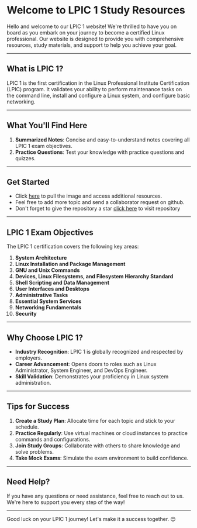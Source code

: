 # **Welcome to LPIC 1 Study Resources**

Hello and welcome to our LPIC 1 website! We're thrilled to have you on board as you embark on your journey to become a certified Linux professional. Our website is designed to provide you with comprehensive resources, study materials, and support to help you achieve your goal.

---

## **What is LPIC 1?**

LPIC 1 is the first certification in the Linux Professional Institute Certification (LPIC) program. It validates your ability to perform maintenance tasks on the command line, install and configure a Linux system, and configure basic networking.

---

## **What You'll Find Here**

1. **Summarized Notes**: Concise and easy-to-understand notes covering all LPIC 1 exam objectives.
2. **Practice Questions**: Test your knowledge with practice questions and quizzes.

---

## **Get Started**

* Click [here](https://github.com/micheal-ndoh?tab=packages) to pull the image and access additional resources.
* Feel free to add more topic and send a collaborator request on github.
* Don't forget to give the repository a star [click here](https://github.com/micheal-ndoh/MK_DOCS) to visit repository

---

## **LPIC 1 Exam Objectives**

The LPIC 1 certification covers the following key areas:

1. **System Architecture**
2. **Linux Installation and Package Management**
3. **GNU and Unix Commands**
4. **Devices, Linux Filesystems, and Filesystem Hierarchy Standard**
5. **Shell Scripting and Data Management**
6. **User Interfaces and Desktops**
7. **Administrative Tasks**
8. **Essential System Services**
9. **Networking Fundamentals**
10. **Security**

---

## **Why Choose LPIC 1?**

- **Industry Recognition**: LPIC 1 is globally recognized and respected by employers.
- **Career Advancement**: Opens doors to roles such as Linux Administrator, System Engineer, and DevOps Engineer.
- **Skill Validation**: Demonstrates your proficiency in Linux system administration.

---

## **Tips for Success**

1. **Create a Study Plan**: Allocate time for each topic and stick to your schedule.
2. **Practice Regularly**: Use virtual machines or cloud instances to practice commands and configurations.
3. **Join Study Groups**: Collaborate with others to share knowledge and solve problems.
4. **Take Mock Exams**: Simulate the exam environment to build confidence.

---

## **Need Help?**

If you have any questions or need assistance, feel free to reach out to us. We're here to support you every step of the way!

---

Good luck on your LPIC 1 journey! Let's make it a success together. 😊